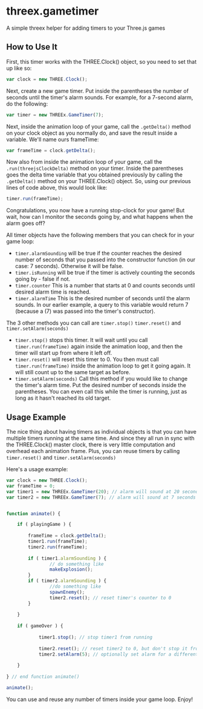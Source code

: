 threex.gametimer
================

A simple threex helper for adding timers to your Three.js games


How to Use It
-------------
First, this timer works with the THREE.Clock() object, so you need to set that up like so:

```javascript
var clock = new THREE.Clock();
```

Next, create a new game timer.  Put inside the parentheses the number of seconds until the timer's alarm sounds.  For example, for a 7-second alarm, do the following:

```javascript
var timer = new THREEx.GameTimer(7);
```

Next, inside the animation loop of your game, call the ``` .getDelta() ``` method on your clock object as you normally do, and save the result inside a variable.  We'll name ours frameTime:

```javascript
var frameTime = clock.getDelta();
```

Now also from inside the animation loop of your game, call the ``` .run(threejsClockDelta) ``` method on your timer.  Inside the parentheses goes the delta time variable that you obtained previously by calling the ``` .getDelta() ``` method on your THREE.Clock() object.  So, using our previous lines of code above, this would look like: 

```javascript
timer.run(frameTime);
```

Congratulations, you now have a running stop-clock for your game!  But wait, how can I monitor the seconds going by, and what happens when the alarm goes off?

All timer objects have the following members that you can check for in your game loop:
* ```timer.alarmSounding``` will be true if the counter reaches the desired number of seconds that you passed into the constructor function (in our case: 7 seconds).  Otherwise it will be false.
* ```timer.isRunning``` will be true if the timer is actively counting the seconds going by - false if not.
* ```timer.counter``` This is a number that starts at 0 and counts seconds until desired alarm time is reached.
* ```timer.alarmTime``` This is the desired number of seconds until the alarm sounds.  In our earlier example, a query to this variable would return 7 (because a (7) was passed into the timer's constructor).  


The 3 other methods you can call are ```timer.stop()```  ```timer.reset()```  and ```timer.setAlarm(seconds)```
* ```timer.stop()``` stops this timer.  It will wait until you call ```timer.run(frameTime)``` again inside the animation loop, and then the timer will start up from where it left off.
* ```timer.reset()``` will reset this timer to 0.  You then must call ```timer.run(frameTime)``` inside the animation loop to get it going again.  It will still count up to the same target as before.
* ```timer.setAlarm(seconds)``` Call this method if you would like to change the timer's alarm time. Put the desired number of seconds inside the parentheses.  You can even call this while the timer is running, just as long as it hasn't reached its old target.

Usage Example
-------------
The nice thing about having timers as individual objects is that you can have multiple timers running at the same time.  And since they all run in sync with the THREE.Clock() master clock, there is very little computation and overhead each animation frame.  Plus, you can reuse timers by calling ```timer.reset()``` and ```timer.setAlarm(seconds)``` 

Here's a usage example:

```javascript
var clock = new THREE.Clock();
var frameTime = 0;
var timer1 = new THREEx.GameTimer(20); // alarm will sound at 20 seconds
var timer2 = new THREEx.GameTimer(7); // alarm will sound at 7 seconds


function animate() {

	if ( playingGame ) {
	
		frameTime = clock.getDelta();
		timer1.run(frameTime);
  		timer2.run(frameTime);
  	
  		if ( timer1.alarmSounding ) {
    			// do something like
    			makeExplosion();
  		}
  		if ( timer2.alarmSounding ) {
    			//do something like
    			spawnEnemy();
    			timer2.reset(); // reset timer's counter to 0
  		}
  		
  	}
  	
  	if ( gameOver ) {
  	
    		timer1.stop(); // stop timer1 from running
    		
    		timer2.reset(); // reset timer2 to 0, but don't stop it from running
    		timer2.setAlarm(5); // optionally set alarm for a different amount
    		
  	}
  	
} // end function animate()

animate();
```

You can use and reuse any number of timers inside your game loop.  Enjoy! 
